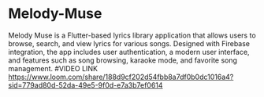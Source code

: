 # Melody-Muse
Melody Muse is a Flutter-based lyrics library application that allows users to browse, search, and view lyrics for various songs. Designed with Firebase integration, the app includes user authentication, a modern user interface, and features such as song browsing, karaoke mode, and favorite song management. 
#VIDEO LINK
https://www.loom.com/share/188d9cf202d54fbb8a7df0b0dc1016a4?sid=779ad80d-52da-49e5-9f0d-e7a3b7ef0614
